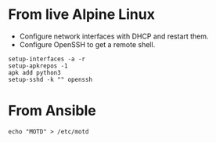 # From live Alpine Linux

- Configure network interfaces with DHCP and restart them.
- Configure OpenSSH to get a remote shell.

```
setup-interfaces -a -r
setup-apkrepos -1
apk add python3
setup-sshd -k "" openssh
```

# From Ansible

```
echo "MOTD" > /etc/motd
```
